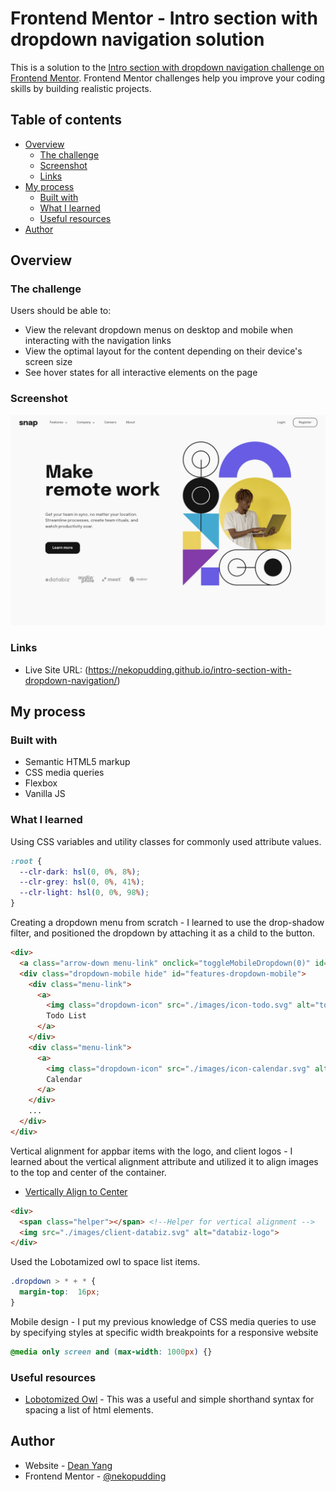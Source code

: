 # Frontend Mentor - Intro section with dropdown navigation solution

This is a solution to the [Intro section with dropdown navigation challenge on Frontend Mentor](https://www.frontendmentor.io/challenges/intro-section-with-dropdown-navigation-ryaPetHE5). Frontend Mentor challenges help you improve your coding skills by building realistic projects. 

## Table of contents

- [Overview](#overview)
  - [The challenge](#the-challenge)
  - [Screenshot](#screenshot)
  - [Links](#links)
- [My process](#my-process)
  - [Built with](#built-with)
  - [What I learned](#what-i-learned)
  - [Useful resources](#useful-resources)
- [Author](#author)

## Overview

### The challenge

Users should be able to:

- View the relevant dropdown menus on desktop and mobile when interacting with the navigation links
- View the optimal layout for the content depending on their device's screen size
- See hover states for all interactive elements on the page

### Screenshot

![](./images/screenshot.png)

### Links

- Live Site URL: (https://nekopudding.github.io/intro-section-with-dropdown-navigation/)

## My process

### Built with

- Semantic HTML5 markup
- CSS media queries
- Flexbox
- Vanilla JS

### What I learned
Using CSS variables and utility classes for commonly used attribute values.
```css
:root {
  --clr-dark: hsl(0, 0%, 8%);
  --clr-grey: hsl(0, 0%, 41%);
  --clr-light: hsl(0, 0%, 98%);
}
```

Creating a dropdown menu from scratch - I learned to use the drop-shadow filter, and positioned the dropdown by attaching it as a child to the button.
```html
<div>
  <a class="arrow-down menu-link" onclick="toggleMobileDropdown(0)" id="features-mobile">Features</a>
  <div class="dropdown-mobile hide" id="features-dropdown-mobile">
    <div class="menu-link">
      <a>
        <img class="dropdown-icon" src="./images/icon-todo.svg" alt="todo-icon">
        Todo List
      </a>
    </div>
    <div class="menu-link">
      <a>
        <img class="dropdown-icon" src="./images/icon-calendar.svg" alt="todo-icon">
        Calendar
      </a>
    </div>
    ...
  </div>
</div>
```

Vertical alignment for appbar items with the logo, and client logos - I learned about the vertical alignment attribute and utilized it to align images to the top and center of the container.
- [Vertically Align to Center](http://jsfiddle.net/kizu/4RPFa/4570/)
```html
<div>
  <span class="helper"></span> <!--Helper for vertical alignment -->
  <img src="./images/client-databiz.svg" alt="databiz-logo">
</div>
```
Used the Lobotamized owl to space list items.
```css
.dropdown > * + * {
  margin-top:  16px;
}
```
Mobile design - I put my previous knowledge of CSS media queries to use by specifying styles at specific width breakpoints for a responsive website
```css
@media only screen and (max-width: 1000px) {}
```
### Useful resources

- [Lobotomized Owl](https://alistapart.com/article/axiomatic-css-and-lobotomized-owls/) - This was a useful and simple shorthand syntax for spacing a list of html elements.

## Author

- Website - [Dean Yang](https://nekopudding.github.io/portfolio/)
- Frontend Mentor - [@nekopudding](https://www.frontendmentor.io/profile/nekopudding)
